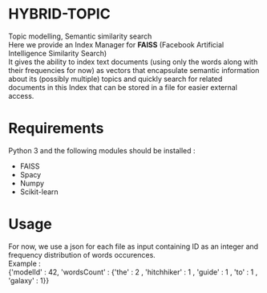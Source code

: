 # HYBRID-TOPIC
Topic modelling, Semantic similarity search  
Here we provide an Index Manager for **FAISS** (Facebook Artificial Intelligence Similarity Search)  
It gives the ability to index text documents (using only the words along with their frequencies for now) as vectors that 
encapsulate semantic information about its (possibly multiple) topics and quickly search for related documents in this Index that can be stored in a file for easier external access. 
# Requirements
Python 3 and the following modules should be installed :
- FAISS
- Spacy
- Numpy
- Scikit-learn

# Usage
For now, we use a json for each file as input containing ID as an integer and frequency distribution of words occurences.  
Example :  
{'modelId' : 42, 
 'wordsCount' : {'the' : 2 , 'hitchhiker' : 1 , 'guide' : 1 , 'to' : 1 , 'galaxy' : 1}}
